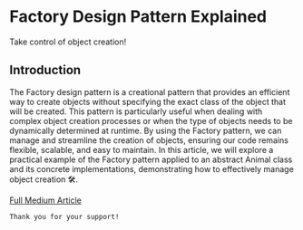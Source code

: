# Factory Design Pattern Explained

Take control of object creation!

## Introduction

The Factory design pattern is a creational pattern that provides an efficient way to create objects without specifying the exact class of the object that will be created. This pattern is particularly useful when dealing with complex object creation processes or when the type of objects needs to be dynamically determined at runtime. By using the Factory pattern, we can manage and streamline the creation of objects, ensuring our code remains flexible, scalable, and easy to maintain. In this article, we will explore a practical example of the Factory pattern applied to an abstract Animal class and its concrete implementations, demonstrating how to effectively manage object creation 🛠️.

[Full Medium Article](https://levelup.gitconnected.com/factory-design-pattern-explained-45364d26db2f)

```
Thank you for your support!
```
